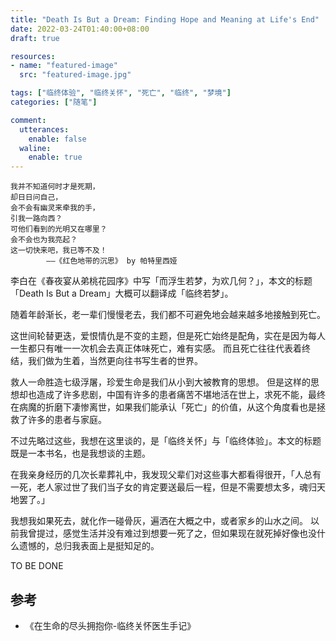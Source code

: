 ```yaml
---
title: "Death Is But a Dream: Finding Hope and Meaning at Life's End"
date: 2022-03-24T01:40:00+08:00
draft: true

resources:
- name: "featured-image"
  src: "featured-image.jpg"

tags: ["临终体验", "临终关怀", "死亡", "临终", "梦境"]
categories: ["随笔"]

comment:
  utterances:
    enable: false
  waline:
    enable: true
---
```


    我并不知道何时才是死期，
    却日日问自己，
    会不会有幽灵来牵我的手，
    引我一路向西？
    可他们看到的光明又在哪里？
    会不会也为我亮起？
    这一切快来吧，我已等不及！
            ——《红色地带的沉思》 by 帕特里西娅

李白在《春夜宴从弟桃花园序》中写「而浮生若梦，为欢几何？」，本文的标题「Death Is But a Dream」大概可以翻译成「临终若梦」。

随着年龄渐长，老一辈们慢慢老去，我们都不可避免地会越来越多地接触到死亡。

这世间轮替更迭，爱恨情仇是不变的主题，但是死亡始终是配角，实在是因为每人一生都只有唯一一次机会去真正体味死亡，难有实感。
而且死亡往往代表着终结，我们做为生着，当然更向往书写生者的世界。

救人一命胜造七级浮屠，珍爱生命是我们从小到大被教育的思想。
但是这样的思想却也造成了许多悲剧，中国有许多的患者痛苦不堪地活在世上，求死不能，最终在病魔的折磨下凄惨离世，如果我们能承认「死亡」的价值，从这个角度看也是拯救了许多的患者与家庭。

不过先略过这些，我想在这里谈的，是「临终关怀」与「临终体验」。本文的标题既是一本书名，也是我想谈的主题。

在我亲身经历的几次长辈葬礼中，我发现父辈们对这些事大都看得很开，「人总有一死，老人家过世了我们当子女的肯定要送最后一程，但是不需要想太多，魂归天地罢了。」

我想我如果死去，就化作一碰骨灰，遍洒在大概之中，或者家乡的山水之间。
以前我曾提过，感觉生活并没有难过到想要一死了之，但如果现在就死掉好像也没什么遗憾的，总归我表面上是挺知足的。


TO BE DONE


## 参考

- 《在生命的尽头拥抱你-临终关怀医生手记》
